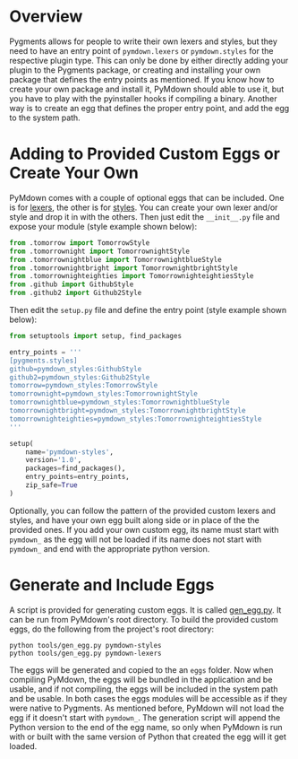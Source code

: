 # Overview
Pygments allows for people to write their own lexers and styles, but they need to have an entry point of `pymdown.lexers` or `pymdown.styles` for the respective plugin type.  This can only be done by either directly adding your plugin to the Pygments package, or creating and installing your own package that defines the entry points as mentioned.  If you know how to create your own package and install it, PyMdown should able to use it, but you have to play with the pyinstaller hooks if compiling a binary.  Another way is to create an egg that defines the proper entry point, and add the egg to the system path.

# Adding to Provided Custom Eggs or Create Your Own
PyMdown comes with a couple of optional eggs that can be included.  One is for [lexers](https://github.com/facelessuser/PyMdown/tree/master/pymdown-lexers), the other is for [styles](https://github.com/facelessuser/PyMdown/tree/master/pymdown-styles).  You can create your own lexer and/or style and drop it in with the others.  Then just edit the `__init__.py` file and expose your module (style example shown below):

```python
from .tomorrow import TomorrowStyle
from .tomorrownight import TomorrownightStyle
from .tomorrownightblue import TomorrownightblueStyle
from .tomorrownightbright import TomorrownightbrightStyle
from .tomorrownighteighties import TomorrownighteightiesStyle
from .github import GithubStyle
from .github2 import Github2Style
```

Then edit the `setup.py` file and define the entry point (style example shown below):

```python
from setuptools import setup, find_packages

entry_points = '''
[pygments.styles]
github=pymdown_styles:GithubStyle
github2=pymdown_styles:Github2Style
tomorrow=pymdown_styles:TomorrowStyle
tomorrownight=pymdown_styles:TomorrownightStyle
tomorrownightblue=pymdown_styles:TomorrownightblueStyle
tomorrownightbright=pymdown_styles:TomorrownightbrightStyle
tomorrownighteighties=pymdown_styles:TomorrownighteightiesStyle
'''

setup(
    name='pymdown-styles',
    version='1.0',
    packages=find_packages(),
    entry_points=entry_points,
    zip_safe=True
)
```

Optionally, you can follow the pattern of the provided custom lexers and styles, and have your own egg built along side or in place of the the provided ones.  If you add your own custom egg, its name must start with `pymdown_` as the egg will not be loaded if its name does not start with `pymdown_` and end with the appropriate python version.

# Generate and Include Eggs
A script is provided for generating custom eggs.  It is called [gen_egg.py](https://github.com/facelessuser/PyMdown/blob/master/tools/gen_egg.py).  It can be run from PyMdown's root directory.  To build the provided custom eggs, do the following from the project's root directory:

```
python tools/gen_egg.py pymdown-styles
python tools/gen_egg.py pymdown-lexers
```

The eggs will be generated and copied to the an `eggs` folder.  Now when compiling PyMdown, the eggs will be bundled in the application and be usable, and if not compiling, the eggs will be included in the system path and be usable.  In both cases the eggs modules will be accessible as if they were native to Pygments.  As mentioned before, PyMdown will not load the egg if it doesn't start with `pymdown_`.  The generation script will append the Python version to the end of the egg name, so only when PyMdown is run with or built with the same version of Python that created the egg will it get loaded.
